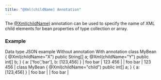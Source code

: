 ```yaml
---
title: "@Xml(childName) Annotation"
---
```


The [@Xml(childName)](../apidocs/org/apache/juneau/xml/annotation/Xml.html#childName()) annotation can be used to
specify the name of XML child elements for bean properties of type collection or array.
### Example

Data type
JSON example
Without annotation
With annotation
class MyBean \{
@Xml(childName="X")
public String[] a;
@Xml(childName="Y")
public int[] b;
\}
\{
a: ['foo','bar'],
b: [123,456]
\}
|
foo
bar
|
123
456
|
|
foo
bar
|
123
456
|
class MyBean \{
@Xml(childName="child")
public int[] a;
\}
\{
a: [123,456]
\}
|
foo
bar
|
|
foo
bar
|

